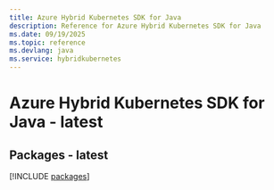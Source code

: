 ```yaml
---
title: Azure Hybrid Kubernetes SDK for Java
description: Reference for Azure Hybrid Kubernetes SDK for Java
ms.date: 09/19/2025
ms.topic: reference
ms.devlang: java
ms.service: hybridkubernetes
---
```

# Azure Hybrid Kubernetes SDK for Java - latest
## Packages - latest
[!INCLUDE [packages](hybrid-kubernetes-index.md)]